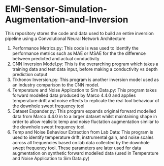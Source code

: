 # EMI-Sensor-Simulation-Augmentation-and-Inversion
This repository stores the code and data used to build an entire inversion pipeline using a Convolutional Neural Network Architecture

1. Performance Metrics.py: This code is was used to identify the performance metrics such as MAE or MSAE for the the difference between predicted and actual conductivity
2. CNN Inversion Model.py: This is the overarching program which takes a training data and test data input, before making a conductivity vs depth prediction output
3. Tikhonov Inversion.py: This program is another inversion model used as an industry comparison to the CNN model.
4. Temperature and Noise Application to Sim Data.py: This program takes forward modelled data produced by Marco 4.4.0 and applies temperature drift and noise effects to replicate the real tool behaviour of the downhole swept frequency tool
5. Dataset Expander.py: This program expands original forward modelled data from Marco 4.4.0 in to a larger dataset whilst maintaining shape in order to allow realisitc temp and noise fluctation augmentation similar to the downhole swept frequency tool.
6. Temp and Noise Behaviour Extraction from Lab Data: This program is used to identify temperature drift, instrumental gain, and noise scales across all frequencies based on lab data collected by the downhole swept frequency tool. These parameters are later used for data augmentation on synthetic forward modelled data (used in Temperature and Noise Application to Sim Data.py)
   

